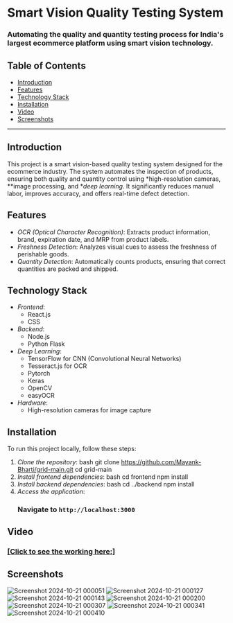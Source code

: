 # Smart Vision Quality Testing System

### Automating the quality and quantity testing process for India's largest ecommerce platform using smart vision technology.

## Table of Contents
- [Introduction](#introduction)
- [Features](#features)
- [Technology Stack](#technology-stack)
- [Installation](#installation)
- [Video](#video)
- [Screenshots](#screenshots)

---

## Introduction
This project is a smart vision-based quality testing system designed for the ecommerce industry. The system automates the inspection of products, ensuring both quality and quantity control using *high-resolution cameras, **image processing, and **deep learning*. It significantly reduces manual labor, improves accuracy, and offers real-time defect detection.

## Features
- *OCR (Optical Character Recognition)*: Extracts product information, brand, expiration date, and MRP from product labels.
- *Freshness Detection*: Analyzes visual cues to assess the freshness of perishable goods.
- *Quantity Detection*: Automatically counts products, ensuring that correct quantities are packed and shipped.

## Technology Stack
- *Frontend*: 
  - React.js
  - CSS
- *Backend*:
  - Node.js
  - Python Flask
- *Deep Learning*:
  - TensorFlow for CNN (Convolutional Neural Networks)
  - Tesseract.js for OCR
  - Pytorch
  - Keras
  - OpenCV
  - easyOCR
- *Hardware*:
  - High-resolution cameras for image capture

## Installation
To run this project locally, follow these steps:

1. *Clone the repository*:
   bash
   git clone https://github.com/Mayank-Bharti/grid-main.git
   cd grid-main
2. *Install frontend dependencies*:
   bash                                                                                                                                                                                       cd frontend
   npm install
3. *Install backend dependencies*:
   bash
   cd ../backend
   npm install
4. *Access the application*:
   ### Navigate to `http://localhost:3000`

## Video
### [[Click to see the working here:]](https://drive.google.com/file/d/16wsj61l5UNGWje-TKSJ9a00oofQB8RsK/view?usp=sharing)

## Screenshots
![Screenshot 2024-10-21 000051](https://github.com/user-attachments/assets/704291ce-cd81-42c4-9f8d-3fe9bfbaa16e)
![Screenshot 2024-10-21 000127](https://github.com/user-attachments/assets/9dc091fe-9f53-4f9a-b278-58c53f8bf11f)
![Screenshot 2024-10-21 000143](https://github.com/user-attachments/assets/12987f41-6ac7-4a97-95ad-0050386acf0a)
![Screenshot 2024-10-21 000200](https://github.com/user-attachments/assets/1d57c81c-a9fb-4045-b1ab-3ce826ed365a)
![Screenshot 2024-10-21 000307](https://github.com/user-attachments/assets/6a9b0f77-d638-4fbe-b56a-f43c33fb43d0)
![Screenshot 2024-10-21 000341](https://github.com/user-attachments/assets/3826adef-bc8e-4232-bd65-4223eecd3b3d)
![Screenshot 2024-10-21 000410](https://github.com/user-attachments/assets/e50bf909-b0e7-4db8-a4b1-eed689ad6e34)

